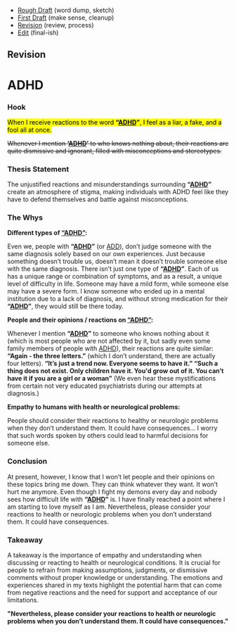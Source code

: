 - [Rough Draft](rough-draft.md) (word dump, sketch)
- [First Draft](first-draft.md) (make sense, cleanup)
- [Revision](revision.md) (review, process)
- [Edit](index.md) (final-ish)

## Revision

# ADHD



### Hook

<mark>When I receive reactions to the word **“<ins>ADHD</ins>”**, I feel as a liar, a fake, and a fool all at once.</mark>

<del>Whenever I mention **‘<ins>ADHD</ins>’** to who knows nothing about, their reactions are quite dismissive and ignorant, filled with misconceptions and stereotypes.</del>

### Thesis Statement

The unjustified reactions and misunderstandings surrounding **“<ins>ADHD</ins>”** create an atmosphere of stigma, making individuals with ADHD feel like they have to defend themselves and battle against misconceptions.

### The Whys

**Different types of <ins>“ADHD”</ins>:**

Even we, people with **“<ins>ADHD</ins>”** (or <ins>ADD</ins>), don’t judge someone with the same diagnosis solely based on our own experiences. Just because something doesn’t trouble us, doesn’t mean it doesn’t trouble someone else with the same diagnosis. There isn’t just one type of **“<ins>ADHD</ins>”**. Each of us has a unique range or combination of symptoms, and as a result, a unique level of difficulty in life. Someone may have a mild form, while someone else may have a severe form. I know someone who ended up in a mental institution due to a lack of diagnosis, and without strong medication for their **“<ins>ADHD</ins>”**, they would still be there today.

**People and their opinions / reactions on <ins>“ADHD”</ins>:** 

Whenever I mention **“<ins>ADHD</ins>”** to someone who knows nothing about it (which is most people who are not affected by it, but sadly even some family members of people with <ins>ADHD</ins>), their reactions are quite similar: **“Again - the three letters.”** (which I don’t understand, there are actually four letters). **“It’s just a trend now. Everyone seems to have it.”** **“Such a thing does not exist. Only children have it. You'd grow out of it. You can’t have it if you are a girl or a woman”** (We even hear these mystifications from certain not very educated psychiatrists during our attempts at diagnosis.)

**Empathy to humans with health or neurological problems:** 

People should consider their reactions to healthy or neurologic problems when they don’t understand them. It could have consequences… I worry that such words spoken by others could lead to harmful decisions for someone else.

### Conclusion

At present, however, I know that I won’t let people and their opinions on these topics bring me down. They can think whatever they want. It won’t hurt me anymore. Even though I fight my demons every day and nobody sees how difficult life with **“<ins>ADHD</ins>”** is. I have finally reached a point where I am starting to love myself as I am. Nevertheless, please consider your reactions to health or neurologic problems when you don’t understand them. It could have consequences.

### Takeaway

A takeaway is the importance of empathy and understanding when discussing or reacting to health or neurological conditions. It is crucial for people to refrain from making assumptions, judgments, or dismissive comments without proper knowledge or understanding. The emotions and experiences shared in my texts highlight the potential harm that can come from negative reactions and the need for support and acceptance of our limitations.

**"Nevertheless, please consider your reactions to health or neurologic problems when you don’t understand them. It could have consequences."**
